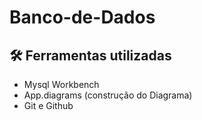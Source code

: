 # Banco-de-Dados






## :hammer_and_wrench: Ferramentas utilizadas
- Mysql Workbench 
- App.diagrams (construção do Diagrama) 
- Git e Github
